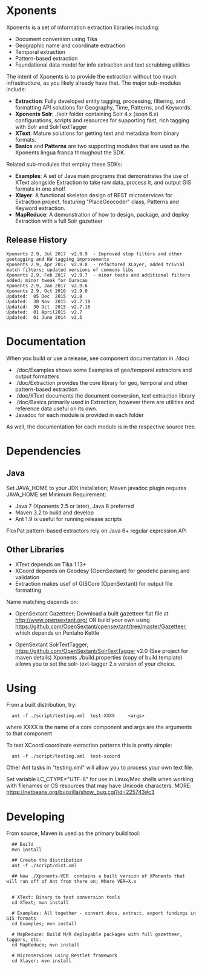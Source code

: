Xponents
========
Xponents is a set of information extraction libraries including:

* Document conversion using Tika
* Geographic name and coordinate extraction
* Temporal extraction
* Pattern-based extraction
* Foundational data model for info extraction and text scrubbing utilities

The intent of Xponents is to provide the extraction without too much infrastructure, as you likely already have that.
The major sub-modules include:

* **Extraction**: Fully developed entity tagging, processing, filtering, and formatting API solutions for Geography, Time, Patterns, and Keywords.
* **Xponents Solr**: ./solr folder containing Solr 4.x (soon 6.x) configurations, scripts and resources for supporting fast, rich tagging with Solr and SolrTextTagger
* **XText**: Mature solutions for getting text and metadata from binary formats.
* **Basics** and **Patterns** are two supporting modules that are used as the Xponents lingua franca throughout the SDK.

Related sub-modules that employ these SDKs:
* **Examples**: A set of Java main programs that demonstrates the use of XText alongside Extraction to take raw data, process it, and output GIS formats in one shot!
* **Xlayer**: A functional skeleton design of REST microservices for Extraction project, featuring "PlaceGeocoder" class, Patterns and Keyword extraction.
* **MapReduce**: A demonstration of how to design, package, and deploy Extraction with a full Solr gazetteer

Release History
---------------

    Xponents 2.9, Jul 2017  v2.9.9  - Improved stop filters and other geotagging and KW tagging improvements
    Xponents 2.9, Apr 2017  v2.9.8  - refactored XLayer, added trivial match filters; updated versions of commons libs
    Xponents 2.9, Feb 2017  v2.9.7  - minor tests and additional filters added; minor tweak for Curacao
    Xponents 2.9, Jan 2017  v2.9.6
    Xponents 2.9, Oct 2016  v2.9.0
    Updated:  05 Dec  2015  v2.8
    Updated:  30 Nov  2015  v2.7.19
    Updated:  30 Oct  2015  v2.7.16
    Updated:  01 April2015  v2.7
    Updated:  01 June 2014  v2.5

Documentation
==============
When you build or use a release, see component documentation in ./doc/
* ./doc/Examples  shows some Examples of geo/temporal extractors and output formatters
* ./doc/Extraction provides the core library for geo, temporal and other pattern-based extraction
* ./doc/XText  documents the document conversion, text extraction library
* ./doc/Basics primarily used in Extraction, however there are utilities and reference data useful on its own.
* Javadoc for each module is provided in each folder
 
As well, the documentation for each module is in the respective source tree.

Dependencies
==============

Java
--------------
Set JAVA_HOME to your JDK installation;  Maven javadoc plugin requires JAVA_HOME set
Minimum Requirement: 
- Java 7  (Xponents 2.5 or later), Java 8 preferred
- Maven 3.2 to build and develop
- Ant 1.9 is useful for running release scripts
 
FlexPat pattern-based extractors rely on Java 6+ regular expression API

Other Libraries
---------------
- XText depends on Tika 1.13+
- XCoord depends on Geodesy (OpenSextant) for geodetic parsing and validation 
- Extraction makes usef of GISCore (OpenSextant) for output file formatting

Name matching depends on:

* OpenSextant Gazetteer; Download a built gazetteer flat file at  http://www.opensextant.org/ OR build your own
  using https://github.com/OpenSextant/opensextant/tree/master/Gazetteer, which depends on Pentaho Kettle 

* OpenSextant SolrTextTagger;  https://github.com/OpenSextant/SolrTextTagger v2.0 (See project for maven details)
  Xponents ./build.properties (copy of build.template) allows you to set the solr-text-tagger 2.x version of your choice.
  

Using
============

From a built distribution, try:

```
  ant -f ./script/testing.xml  test-XXXX     <args>
```

where XXXX is the name of a core component and args are the arguments to that component

To test XCoord coordinate extraction patterns this is pretty simple:

```
  ant -f ./script/testing.xml  test-xcoord
```

Other Ant tasks in "testing.xml" will allow you to process your own text file.


Set variable LC_CTYPE="UTF-8" for use in Linux/Mac shells when working with filenames or OS resources 
that may have Unicode characters. MORE: https://netbeans.org/bugzilla/show_bug.cgi?id=225743#c3


Developing
===============
From source, Maven is used as the primary build tool:

```
  ## Build
  mvn install 

  ## Create the distribution
  ant -f ./script/dist.xml

  ## Now ./Xponents-VER  contains a built version of XPonents that will run off of Ant from there on; Where VER=X.x

  
  # XText: Binary to text conversion tools
  cd XText; mvn install
  
  # Examples: All together - convert docs, extract, export findings in GIS formats
  cd Examples; mvn install

  # MapReduce: Build M/R deployable packages with full gazetteer, taggers, etc.
  cd MapReduce; mvn install

  # Microservices using Restlet framework
  cd Xlayer; mvn install
```

